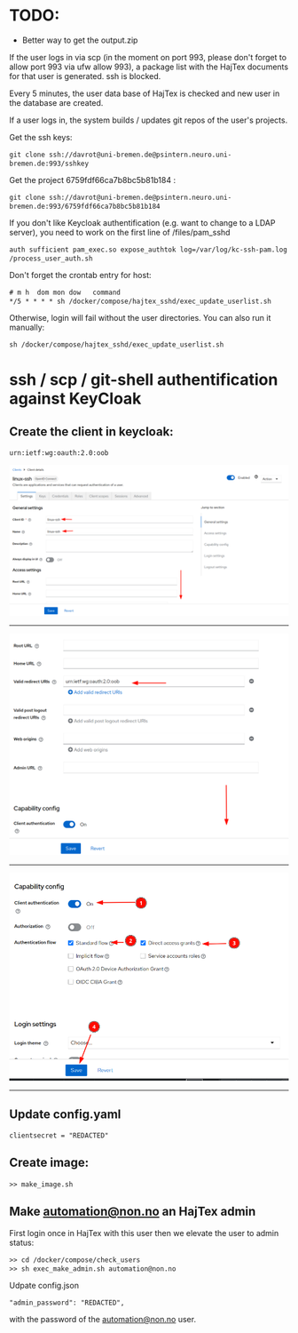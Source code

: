 # TODO:
* Better way to get the output.zip


If the user logs in via scp (in the moment on port 993, please don't forget to allow port 993 via ufw allow 993), a package list with the HajTex documents for that user is generated. ssh is blocked. 

Every 5 minutes, the user data base of HajTex is checked and new user in the database are created. 

If a user logs in, the system builds / updates git repos of the user's projects. 

Get the ssh keys:

```
git clone ssh://davrot@uni-bremen.de@psintern.neuro.uni-bremen.de:993/sshkey
```

Get the project 6759fdf66ca7b8bc5b81b184 :

```
git clone ssh://davrot@uni-bremen.de@psintern.neuro.uni-bremen.de:993/6759fdf66ca7b8bc5b81b184
```


If you don't like Keycloak authentification (e.g. want to change to a LDAP server), you need to work on the first line of /files/pam_sshd

```
auth sufficient pam_exec.so expose_authtok log=/var/log/kc-ssh-pam.log /process_user_auth.sh
```

Don't forget the crontab entry for host:

```
# m h  dom mon dow   command
*/5 * * * * sh /docker/compose/hajtex_sshd/exec_update_userlist.sh
```

Otherwise, login will fail without the user directories. You can also run it manually:
```
sh /docker/compose/hajtex_sshd/exec_update_userlist.sh
```


# ssh / scp / git-shell authentification against KeyCloak

## Create the client in keycloak:

```
urn:ietf:wg:oauth:2.0:oob
```

![A](01.png)

---

![B](02.png)

---

![C](03.png)

---


## Update config.yaml

```
clientsecret = "REDACTED"
```

## Create image:

```
>> make_image.sh
```

## Make automation@non.no an HajTex admin

First login once in HajTex with this user then we elevate the user to admin status:

```
>> cd /docker/compose/check_users
>> sh exec_make_admin.sh automation@non.no
```

Udpate config.json
```
"admin_password": "REDACTED",
```
with the password of the automation@non.no user.
